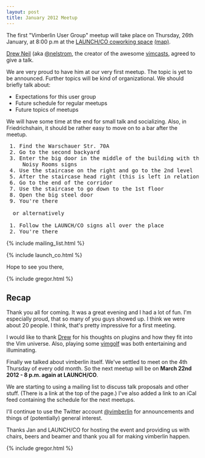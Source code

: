 ```yaml
---
layout: post
title: January 2012 Meetup
---
```


The first "Vimberlin User Group" meetup will take place on Thursday, 26th January, at 8:00 p.m at the [LAUNCH/CO coworking space](https://launchco.com/etc/#coworking "LAUNCH/CO coworking space") [(map)](https://plus.google.com/115820795011326627918/about?gl=US&hl=en "Map").


[Drew Neil](http://drewneil.com/ "Drew Neil") (aka [@nelstrom](https://twitter.com/nelstrom "@nelstrom"), the creator of the awesome [vimcasts](http://vimcasts.org/ "vimcasts"), agreed to give a talk.

We are very proud to have him at our very first meetup. The topic is yet to be announced.  Further topics will be kind of organizational. We should briefly talk about:


- Expectations for this user group
- Future schedule for regular meetups
- Future topics of meetups


We will have some time at the end for small talk and socializing. Also, in Friedrichshain, it should be rather easy to move on to a bar after the meetup.

<pre>
 1. Find the Warschauer Str. 70A
 2. Go to the second backyard
 3. Enter the big door in the middle of the building with the LAUNCH/CO and
     Noisy Rooms signs
 4. Use the staircase on the right and go to the 2nd level
 5. After the staircase head right (this is left in relation to the entrance)
 6. Go to the end of the corridor
 7. Use the staircase to go down to the 1st floor
 8. Open the big steel door
 9. You're there

  or alternatively

 1. Follow the LAUNCH/CO signs all over the place
 2. You're there
</pre>


{% include mailing_list.html %}

{% include launch_co.html %}

Hope to see you there,

{% include gregor.html %}


## Recap

Thank you all for coming. It was a great evening and I had a lot of fun. I'm especially proud, that so many of you guys showed up.  I think we were about 20 people. I think, that's pretty impressive for a first meeting.


I would like to thank [Drew](http://drewneil.com/ "Drew") for his thoughts on plugins and how they fit into the Vim universe.  Also, playing some [vimgolf](http://vimgolf.com/ "vimgolf") was both entertaining and illuminating.


Finally we talked about vimberlin itself. We've settled to meet on the 4th Thursday of every odd month. So the next meetup will be on **March 22nd 2012 - 8 p.m. again at LAUNCH/CO**.


We are starting to using a mailing list to discuss talk proposals and other stuff. (There is a link at the top of the page.) I've also added a link to an iCal feed containing the schedule for the next meetups.


I'll continue to use the Twitter account [@vimberlin](http://twitter.com/vimberlin "@vimberlin") for announcements and things of (potentially) general interest.


Thanks Jan and LAUNCH/CO for hosting the event and providing us with chairs, beers and beamer and thank you all for making vimberlin happen.

{% include gregor.html %}

